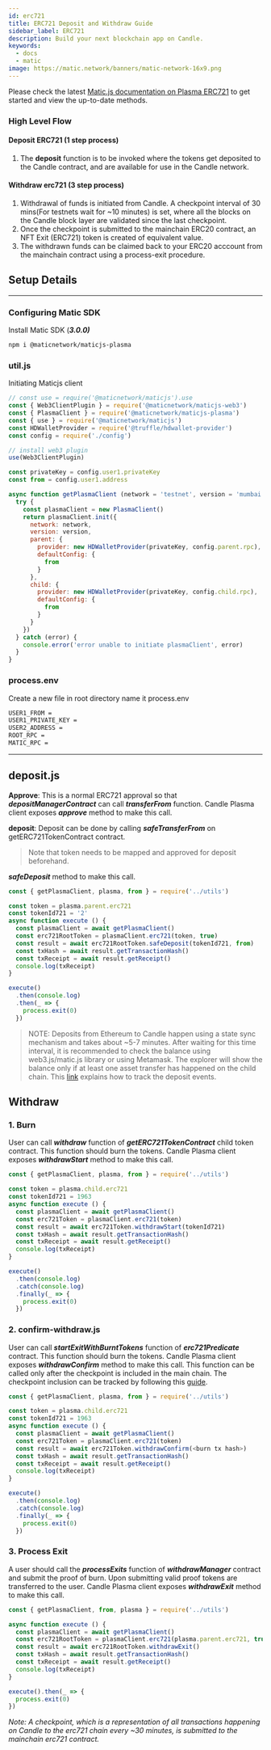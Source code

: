 ```yaml
---
id: erc721
title: ERC721 Deposit and Withdraw Guide
sidebar_label: ERC721
description: Build your next blockchain app on Candle.
keywords:
  - docs
  - matic
image: https://matic.network/banners/matic-network-16x9.png
---
```


Please check the latest [Matic.js documentation on Plasma ERC721](https://maticnetwork.github.io/matic.js/docs/plasma/erc721/) to get started and view the up-to-date methods.

### High Level Flow

#### **Deposit ERC721 (1 step process)**

1. The **deposit** function is to be invoked where the tokens get deposited to the Candle contract, and are available for use in the Candle network.

#### **Withdraw erc721 (3 step process)**

1. Withdrawal of funds is initiated from Candle. A checkpoint interval of 30 mins(For testnets wait for ~10 minutes) is set, where all the blocks on the Candle block layer are validated since the last checkpoint.
2. Once the checkpoint is submitted to the mainchain ERC20 contract, an NFT Exit (ERC721) token is created of equivalent value.
3. The withdrawn funds can be claimed back to your ERC20 acccount from the mainchain contract using a process-exit procedure.

## Setup Details

---

### Configuring Matic SDK

Install Matic SDK (**_3.0.0)_**

```bash
npm i @maticnetwork/maticjs-plasma
```

### util.js

Initiating Maticjs client

```js
// const use = require('@maticnetwork/maticjs').use
const { Web3ClientPlugin } = require('@maticnetwork/maticjs-web3')
const { PlasmaClient } = require('@maticnetwork/maticjs-plasma')
const { use } = require('@maticnetwork/maticjs')
const HDWalletProvider = require('@truffle/hdwallet-provider')
const config = require('./config')

// install web3 plugin
use(Web3ClientPlugin)

const privateKey = config.user1.privateKey
const from = config.user1.address

async function getPlasmaClient (network = 'testnet', version = 'mumbai') {
  try {
    const plasmaClient = new PlasmaClient()
    return plasmaClient.init({
      network: network,
      version: version,
      parent: {
        provider: new HDWalletProvider(privateKey, config.parent.rpc),
        defaultConfig: {
          from
        }
      },
      child: {
        provider: new HDWalletProvider(privateKey, config.child.rpc),
        defaultConfig: {
          from
        }
      }
    })
  } catch (error) {
    console.error('error unable to initiate plasmaClient', error)
  }
}
```

### process.env

Create a new file in root directory name it process.env

```bash
USER1_FROM =
USER1_PRIVATE_KEY =
USER2_ADDRESS =
ROOT_RPC =
MATIC_RPC =
```

---

## deposit.js

**Approve**: This is a normal ERC721 approval so that **_depositManagerContract_** can call **_transferFrom_** function. Candle Plasma client exposes **_approve_** method to make this call.

**deposit**: Deposit can be done by calling **_safeTransferFrom_** on getERC721TokenContract contract.

> Note that token needs to be mapped and approved for deposit beforehand.

**_safeDeposit_** method to make this call.

```js
const { getPlasmaClient, plasma, from } = require('../utils')

const token = plasma.parent.erc721
const tokenId721 = '2'
async function execute () {
  const plasmaClient = await getPlasmaClient()
  const erc721RootToken = plasmaClient.erc721(token, true)
  const result = await erc721RootToken.safeDeposit(tokenId721, from)
  const txHash = await result.getTransactionHash()
  const txReceipt = await result.getReceipt()
  console.log(txReceipt)
}

execute()
  .then(console.log)
  .then(_ => {
    process.exit(0)
  })

```

> NOTE: Deposits from Ethereum to Candle happen using a state sync mechanism and takes about ~5-7 minutes. After waiting for this time interval, it is recommended to check the balance using web3.js/matic.js library or using Metamask. The explorer will show the balance only if at least one asset transfer has happened on the child chain. This [link](/docs/develop/ethereum-polygon/plasma/deposit-withdraw-event-plasma) explains how to track the deposit events.

## Withdraw

### 1. Burn

User can call **_withdraw_** function of **_getERC721TokenContract_** child token contract. This function should burn the tokens. Candle Plasma client exposes **_withdrawStart_** method to make this call.

```js
const { getPlasmaClient, plasma, from } = require('../utils')

const token = plasma.child.erc721
const tokenId721 = 1963
async function execute () {
  const plasmaClient = await getPlasmaClient()
  const erc721Token = plasmaClient.erc721(token)
  const result = await erc721Token.withdrawStart(tokenId721)
  const txHash = await result.getTransactionHash()
  const txReceipt = await result.getReceipt()
  console.log(txReceipt)
}

execute()
  .then(console.log)
  .catch(console.log)
  .finally(_ => {
    process.exit(0)
  })
```

### 2. confirm-withdraw.js


User can call **_startExitWithBurntTokens_** function of **_erc721Predicate_** contract. This function should burn the tokens. Candle Plasma client exposes **_withdrawConfirm_** method to make this call. This function can be called only after the checkpoint is included in the main chain. The checkpoint inclusion can be tracked by following this [guide](/docs/develop/ethereum-matic/plasma/deposit-withdraw-event-plasma#checkpoint-events).


```js
const { getPlasmaClient, plasma, from } = require('../utils')

const token = plasma.child.erc721
const tokenId721 = 1963
async function execute () {
  const plasmaClient = await getPlasmaClient()
  const erc721Token = plasmaClient.erc721(token)
  const result = await erc721Token.withdrawConfirm(<burn tx hash>)
  const txHash = await result.getTransactionHash()
  const txReceipt = await result.getReceipt()
  console.log(txReceipt)
}

execute()
  .then(console.log)
  .catch(console.log)
  .finally(_ => {
    process.exit(0)
  })
```

### 3. Process Exit

A user should call the **_processExits_** function of **_withdrawManager_** contract and submit the proof of burn. Upon submitting valid proof tokens are transferred to the user. Candle Plasma client exposes **_withdrawExit_** method to make this call.

```js
const { getPlasmaClient, from, plasma } = require('../utils')

async function execute () {
  const plasmaClient = await getPlasmaClient()
  const erc721RootToken = plasmaClient.erc721(plasma.parent.erc721, true)
  const result = await erc721RootToken.withdrawExit()
  const txHash = await result.getTransactionHash()
  const txReceipt = await result.getReceipt()
  console.log(txReceipt)
}

execute().then(_ => {
  process.exit(0)
})
```

_Note: A checkpoint, which is a representation of all transactions happening on Candle to the erc721 chain every ~30 minutes, is submitted to the mainchain erc721 contract._
